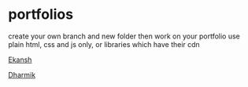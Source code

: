 # portfolios

create your own branch and new folder then work on your portfolio
use plain html, css and js only, or libraries which have their cdn

[Ekansh](https://the-developer-company.github.io/portfolios/ekansh)

[Dharmik](https://dharmikptl.github.io/resume/)
